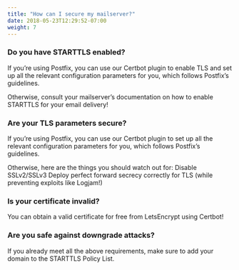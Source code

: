 ```yaml
---
title: "How can I secure my mailserver?"
date: 2018-05-23T12:29:52-07:00
weight: 7
---
```


<h3>Do you have STARTTLS enabled?</h3>
If you’re using Postfix, you can use our Certbot plugin to enable TLS and set up all the relevant configuration parameters for you, which follows Postfix’s guidelines.

Otherwise, consult your mailserver’s documentation on how to enable STARTTLS for your email delivery!

<h3>Are your TLS parameters secure?</h3>
If you’re using Postfix, you can use our Certbot plugin to set up all the relevant configuration parameters for you, which follows Postfix’s guidelines.

Otherwise, here are the things you should watch out for:
Disable SSLv2/SSLv3
Deploy perfect forward secrecy correctly for TLS (while preventing exploits like Logjam!)

<h3>Is your certificate invalid?</h3>
You can obtain a valid certificate for free from LetsEncrypt using Certbot!

<h3>Are you safe against downgrade attacks?</h3>
If you already meet all the above requirements, make sure to add your domain to the STARTTLS Policy List.
